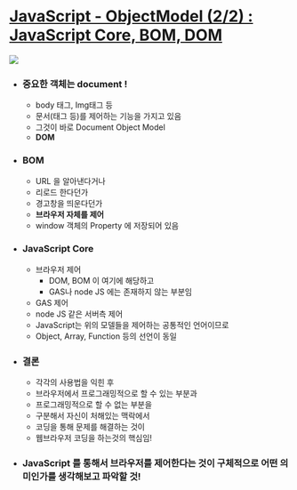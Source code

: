 # [JavaScript - ObjectModel (2/2) : JavaScript Core, BOM, DOM](https://opentutorials.org/course/1375/6622)

![](https://i.imgur.com/nStBKeV.png)

- ### **중요한 객체는 document !**

  - body 태그, Img태그 등
  - 문서(태그 등)를 제어하는 기능을 가지고 있음
  - 그것이 바로 Document Object Model
  - **DOM**

- ### BOM

  - URL 을 알아낸다거나
  - 리로드 한다던가
  - 경고창을 띄운다던가
  - **브라우저 자체를 제어**
  - window 객체의 Property 에 저장되어 있음

- ### JavaScript Core

  - 브라우저 제어
    - DOM, BOM 이 여기에 해당하고
    - GAS나 node JS 에는 존재하지 않는 부분임
  - GAS 제어
  - node JS 같은 서버측 제어
  - JavaScript는 위의 모델들을 제어하는 공통적인 언어이므로
  - Object, Array, Function 등의 선언이 동일

- ### 결론

  - 각각의 사용법을 익힌 후
  - 브라우저에서 프로그래밍적으로 할 수 있는 부분과
  - 프로그래밍적으로 할 수 없는 부분을
  - 구분해서 자신이 처해있는 맥락에서
  - 코딩을 통해 문제를 해결하는 것이
  - 웹브라우저 코딩을 하는것의 핵심임!

- ### **JavaScript 를 통해서 브라우저를 제어한다는 것이 구체적으로 어떤 의미인가를 생각해보고 파악할 것!**
